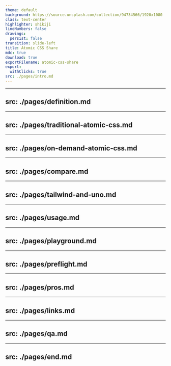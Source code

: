 ```yaml
---
theme: default
background: https://source.unsplash.com/collection/94734566/1920x1080
class: text-center
highlighter: shikiji
lineNumbers: false
drawings:
  persist: false
transition: slide-left
title: Atomic CSS Share
mdc: true
download: true
exportFilename: atomic-css-share
export:
  withClicks: true
src: ./pages/intro.md
---
```


<!-- page intro -->

---
src: ./pages/definition.md
---

<!-- page definition -->

---
src: ./pages/traditional-atomic-css.md
---

<!-- page traditional-atomic-css -->

---
src: ./pages/on-demand-atomic-css.md
---

<!-- page on-demand-atomic-css -->

---
src: ./pages/compare.md
---

<!-- page compare -->

---
src: ./pages/tailwind-and-uno.md
---

<!-- page tailwind-and-uno -->

---
src: ./pages/usage.md
---

<!-- page usage -->

---
src: ./pages/playground.md
---

<!-- page playground -->

---
src: ./pages/preflight.md
---

<!-- page preflight -->

---
src: ./pages/pros.md
---

<!-- page pros -->
---
src: ./pages/links.md
---

<!-- page links -->

---
src: ./pages/qa.md
---

<!-- page qa -->

---
src: ./pages/end.md
---

<!-- page end -->
